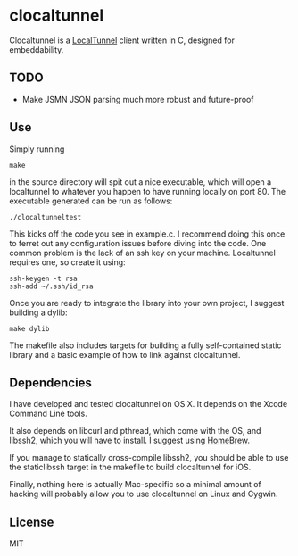 clocaltunnel
============

Clocaltunnel is a [LocalTunnel][lt-website] client written in C, designed for embeddability.

[lt-website]: http://progrium.com/localtunnel/

TODO
----

* Make JSMN JSON parsing much more robust and future-proof

Use
---

Simply running
	
	make

in the source directory will spit out a nice executable, which will open a localtunnel to whatever you happen to have running locally on port 80. The executable generated can be run as follows:

	./clocaltunneltest

This kicks off the code you see in example.c. I recommend doing this once to ferret out any configuration issues before diving into the code. One common problem is the lack of an ssh key on your machine. Localtunnel requires one, so create it using:

	ssh-keygen -t rsa
	ssh-add ~/.ssh/id_rsa

Once you are ready to integrate the library into your own project, I suggest building a dylib:

	make dylib

The makefile also includes targets for building a fully self-contained static library and a basic example of how to link against clocaltunnel.


Dependencies
------------

I have developed and tested clocaltunnel on OS X. It depends on the Xcode Command Line tools. 

It also depends on libcurl and pthread, which come with the OS, and libssh2, which you will have to install. I suggest using [HomeBrew][homebrew-website].

[homebrew-website]: http://mxcl.github.com/homebrew/

If you manage to statically cross-compile libssh2, you should be able to use the staticlibssh target in the makefile to build clocaltunnel for iOS.

Finally, nothing here is actually Mac-specific so a minimal amount of hacking will probably allow you to use clocaltunnel on Linux and Cygwin. 

License
-------

MIT